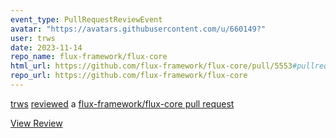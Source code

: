 ```yaml
---
event_type: PullRequestReviewEvent
avatar: "https://avatars.githubusercontent.com/u/660149?"
user: trws
date: 2023-11-14
repo_name: flux-framework/flux-core
html_url: https://github.com/flux-framework/flux-core/pull/5553#pullrequestreview-1730307732
repo_url: https://github.com/flux-framework/flux-core
---
```


<a href='https://github.com/trws' target='_blank'>trws</a> <a href='https://github.com/flux-framework/flux-core/pull/5553#pullrequestreview-1730307732' target='_blank'>reviewed</a> a <a href='https://github.com/flux-framework/flux-core/pull/5553' target='_blank'>flux-framework/flux-core pull request</a>

<small></small>

<a href='https://github.com/flux-framework/flux-core/pull/5553#pullrequestreview-1730307732' target='_blank'>View Review</a>